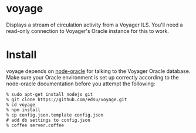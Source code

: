voyage
======

Displays a stream of circulation activity from a Voyager ILS. You'll 
need a read-only connection to Voyager's Oracle instance for this to work.

Install
=======

voyage depends on [node-oracle](https://github.com/joeferner/node-oracle) 
for talking to the Voyager Oracle database. Make sure your Oracle 
environment is set up correctly according to the node-oracle documentation
before you attempt the following:

    % sudo apt-get install nodejs git
    % git clone https://github.com/edsu/voyage.git
    % cd voyage
    % npm install
    % cp config.json.template config.json
    # add db settings to config.json
    % coffee server.coffee
